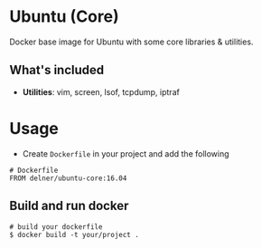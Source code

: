 # Ubuntu (Core)

Docker base image for Ubuntu with some core libraries & utilities.

## What's included

* **Utilities**: vim, screen, lsof, tcpdump, iptraf

# Usage

* Create `Dockerfile` in your project and add the following

```
# Dockerfile
FROM delner/ubuntu-core:16.04
```

## Build and run docker

```
# build your dockerfile
$ docker build -t your/project .
```
